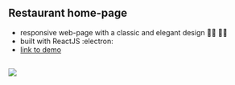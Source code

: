 ## Restaurant home-page 

- responsive web-page with a classic and elegant design :woman_cook: :man_cook:
- built with ReactJS :electron:
- [link to demo](https://blossomingiris.github.io/my-react-restaurant/)

##

<img src="https://user-images.githubusercontent.com/102720711/187640321-d2f07bed-87c5-4cce-b33a-c1819b15090a.png"/> 
